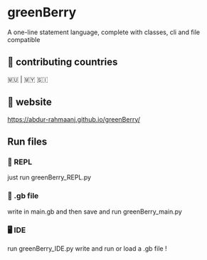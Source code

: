 # greenBerry 
A one-line statement language, complete with classes, cli and file compatible

## 🚩 contributing countries
🇲🇺 | 🇲🇾 🇸🇮

## 🔗 website
https://abdur-rahmaanj.github.io/greenBerry/

## Run files

### 🔧 REPL 

just run greenBerry_REPL.py

### 📁 .gb file

write in main.gb and then save and run greenBerry_main.py

### 🖥️ IDE

run greenBerry_IDE.py write and run or load a .gb file !

